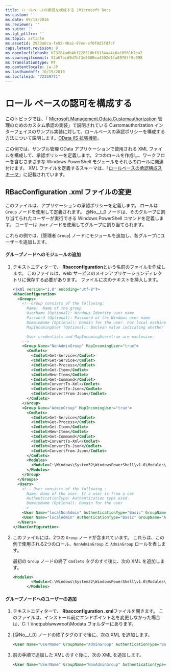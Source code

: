 ```yaml
---
title: ロールベースの承認を構成する |Microsoft Docs
ms.custom: ''
ms.date: 09/13/2016
ms.reviewer: ''
ms.suite: ''
ms.tgt_pltfrm: ''
ms.topic: article
ms.assetid: 2933a6ca-fe92-4ba2-97ee-ef0f0d5fdfcf
caps.latest.revision: 8
ms.openlocfilehash: b73284adb4bf228510bf8134aa4c6a10561b7ea2
ms.sourcegitcommit: 52a67bcd9d7bf3e8600ea4302d1fa8970ff9c998
ms.translationtype: MT
ms.contentlocale: ja-JP
ms.lasthandoff: 10/15/2019
ms.locfileid: "72359771"
---
```

# <a name="configuring-role-based-authorization"></a>ロール ベースの認可を構成する

このトピックでは、「 [Microsoft.Management.Odata.Customauthorization](/dotnet/api/Microsoft.Management.Odata.CustomAuthorization) 管理のためのカスタム承認の実装」で説明されている Customauthorization インターフェイスのサンプル実装に対して、ロールベースの承認ポリシーを構成する方法について説明します。[OData IIS 拡張機能](./implementing-custom-authorization-for-a-management-odata-web-service.md)。

この例では、サンプル管理 OData アプリケーションで使用される XML ファイルを構成して、承認ポリシーを定義します。 2つのロールを作成し、ワークフローを含むさまざまな Windows PowerShell モジュールをそれらのロールに関連付けます。 XML ファイルを定義するスキーマは、「[ロールベースの承認構成スキーマ](./role-based-authorization-configuration-schema.md)」に記載されています。

## <a name="modifying-the-rbacconfigurationxml-file"></a>RBacConfiguration .xml ファイルの変更

このファイルは、アプリケーションの承認ポリシーを定義します。 ロールは `Group` ノードを使用して定義されます。 @No__t_0 ノードは、そのグループに割り当てられたユーザーが実行できる Windows PowerShell コマンドを定義します。 ユーザーは `User` ノードを使用してグループに割り当てられます。

これらの例では、[管理者 `Group`] ノードにモジュールを追加し、各グループにユーザーを追加します。

#### <a name="adding-a-module-to-a-group-node"></a>グループノードへのモジュールの追加

1. テキストエディターで、 **Rbacconfiguration**という名前のファイルを作成します。 このファイルは、web サービスのメインアプリケーションディレクトリに保存する必要があります。 ファイルに次のテキストを挿入します。

   ```xml
   <?xml version="1.0" encoding="utf-8"?>
   <RbacConfiguration>
     <Groups>
       <!--Group consists of the following:
         Name:  Name of the group
         UserName (Optional): Windows Identity user name
         Password (Optional): Password of the Windows user name
         DomainName (Optional): Domain for the user. For local machine account either do not include them or give the machine name. Do not give empty string
         MapIncomingUser (Optional): Boolean value indicating whether to execute cmdlet in the context of network client.

         User credentials and MapIncomingUser=true are exclusive.
       -->
       <Group Name="NonAdminGroup" MapIncomingUser="true">
         <Cmdlets>
           <Cmdlet>Get-Service</Cmdlet>
           <Cmdlet>Set-Service</Cmdlet>
           <Cmdlet>Get-Process</Cmdlet>
           <Cmdlet>Get-Item</Cmdlet>
           <Cmdlet>New-Item</Cmdlet>
           <Cmdlet>Get-Command</Cmdlet>
           <Cmdlet>ConvertTo-Xml</Cmdlet>
           <Cmdlet>ConvertTo-Json</Cmdlet>
           <Cmdlet>ConvertFrom-Json</Cmdlet>
         </Cmdlets>
       </Group>
       <Group Name="AdminGroup" MapIncomingUser="true">
         <Cmdlets>
           <Cmdlet>Get-Service</Cmdlet>
           <Cmdlet>Get-Process</Cmdlet>
           <Cmdlet>Get-Item</Cmdlet>
           <Cmdlet>New-Item</Cmdlet>
           <Cmdlet>Get-Command</Cmdlet>
           <Cmdlet>ConvertTo-Xml</Cmdlet>
           <Cmdlet>ConvertTo-Json</Cmdlet>
           <Cmdlet>ConvertFrom-Json</Cmdlet>
         </Cmdlets>
         <Modules>
           <Module>C:\Windows\System32\WindowsPowerShell\v1.0\Modules\ServerManager\ServerManager.psd1</Module>
         </Modules>
       </Group>
     </Groups>
     <Users>
       <!-- User consists of the following :
         Name: Name of the user. If a user is from a cer
         AuthenticationType: Authentication type used.
         DomainName (Optional): Domain for the user
       -->
       <User Name="localNonAdmin" AuthenticationType="Basic" GroupName="NonAdminGroup" />
       <User Name="localAdmin" AuthenticationType="Basic" GroupName="AdminGroup" />
     </Users>
   </RbacConfiguration>
   ```

2. このファイルには、2つの `Group` ノードが含まれています。 これらは、この例で使用される2つのロール、`NonAdminGroup` と `AdminGroup` ロールを表します。

   最初の `Group` ノードの終了 `Cmdlets` タグのすぐ後に、次の XML を追加します。

   ```xml
   <Modules>
           <Module>C:\Windows\System32\WindowsPowerShell\v1.0\Modules\ServerManager\ServerManager.psd1</Module>
         </Modules>
   ```

#### <a name="adding-a-user-to-a-group-node"></a>グループノードへのユーザーの追加

1. テキストエディターで、 **Rbacconfiguration .xml**ファイルを開きます。 このファイルは、インストール前にエンドポイント名を変更しなかった場合は、C: \\ \inetpub\wwwroot\Modata フォルダーにあります。

2. [@No__t_0] ノードの終了タグのすぐ後に、次の XML を追加します。

   ```xml
   <User Name="UserName" GroupName="AdminGroup" AuthenticationType="Basic" DomainName="DomainName"/>
   ```

3. 前の手順で追加した XML のすぐ後に、次の XML を追加します。

   ```xml
   <User Name="UserName" GroupName="NonAdminGroup" AuthenticationType="Basic" DomainName="DomainName"/>
   ```
